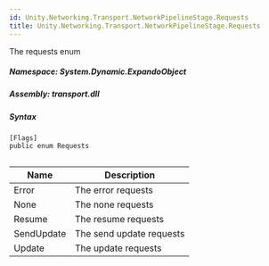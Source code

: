 ```yaml
---  
id: Unity.Networking.Transport.NetworkPipelineStage.Requests  
title: Unity.Networking.Transport.NetworkPipelineStage.Requests  
---
```


<div class="markdown level0 summary">

The requests enum

</div>

<div class="markdown level0 conceptual">

</div>

##### **Namespace**: System.Dynamic.ExpandoObject

##### **Assembly**: transport.dll

##### Syntax

``` lang-csharp
[Flags]
public enum Requests
```

## 

| Name       | Description              |
|------------|--------------------------|
| Error      | The error requests       |
| None       | The none requests        |
| Resume     | The resume requests      |
| SendUpdate | The send update requests |
| Update     | The update requests      |
